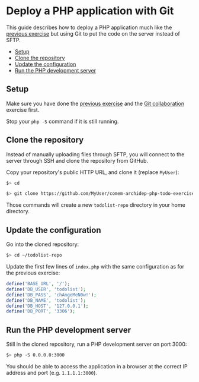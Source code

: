 # Deploy a PHP application with Git

This guide describes how to deploy a PHP application much like the [previous exercise](sftp-deployment.md)
but using Git to put the code on the server instead of SFTP.

<!-- START doctoc generated TOC please keep comment here to allow auto update -->
<!-- DON'T EDIT THIS SECTION, INSTEAD RE-RUN doctoc TO UPDATE -->


- [Setup](#setup)
- [Clone the repository](#clone-the-repository)
- [Update the configuration](#update-the-configuration)
- [Run the PHP development server](#run-the-php-development-server)

<!-- END doctoc generated TOC please keep comment here to allow auto update -->




## Setup

Make sure you have done the [previous exercise](sftp-deployment.md) and the [Git collaboration](https://github.com/MediaComem/comem-archidep-php-todo-exercise) exercise first.

Stop your `php -S` command if it is still running.





## Clone the repository

Instead of manually uploading files through SFTP,
you will connect to the server through SSH and clone the repository from GitHub.

Copy your repository's public HTTP URL, and clone it (replace `MyUser`):

```bash
$> cd

$> git clone https://github.com/MyUser/comem-archidep-php-todo-exercise.git todolist-repo
```

Those commands will create a new `todolist-repo` directory in your home directory.





## Update the configuration

Go into the cloned repository:

```bash
$> cd ~/todolist-repo
```

Update the first few lines of `index.php` with the same configuration as for the previous exercise:

```php
define('BASE_URL', '/');
define('DB_USER', 'todolist');
define('DB_PASS', 'chAngeMeN0w!');
define('DB_NAME', 'todolist');
define('DB_HOST', '127.0.0.1');
define('DB_PORT', '3306');
```




## Run the PHP development server

Still in the cloned repository, run a PHP development server on port 3000:

```bash
$> php -S 0.0.0.0:3000
```

You should be able to access the application in a browser at the correct IP address and port (e.g. `1.1.1.1:3000`).





[cyberduck]: https://cyberduck.io
[php-todolist]: https://github.com/MediaComem/comem-archidep-php-todo-exercise
